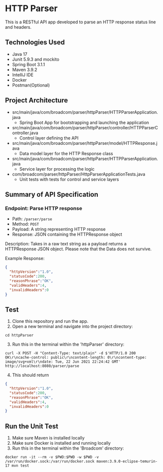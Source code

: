 # HTTP Parser
This is a RESTful API app developed to parse an HTTP response status line and headers.

## Technologies Used
* Java 17
* Junit 5.9.3 and mockito
* Spring Boot 3.1.1
* Maven 3.9.2
* IntelliJ IDE
* Docker
* Postman(Optional)

## Project Architecture
* src/main/java/com/broadcom/parser/httpParser/HTTPParserApplication.java
  - Spring Boot App for bootstrapping and launching the application
* src/main/java/com/broadcom/parser/httpParser/controller/HTTPParserController.java
  - Control layer defining the API
* src/main/java/com/broadcom/parser/httpParser/model/HTTPResponse.java
  - Data model layer for the HTTP Response class
* src/main/java/com/broadcom/parser/httpParser/HTTPParserApplication.java
  - Service layer for processing the logic
* com/broadcom/parser/httpParser/HttpParserApplicationTests.java
  - Unit tests with tests for control and service layers

## Summary of API Specification
### Endpoint: Parse HTTP response
* Path: `/parser/parse`
* Method: `POST`
* Payload: A string representing HTTP response
* Response: JSON containing the HTTPResponse object

Description:
Takes in a raw text string as a payload returns a HTTPResponse JSON object. Please note that the Data does not survive.

Example Response:
```json
{
  "httpVersion":"1.0",
  "statusCode":200,
  "reasonPhrase":"OK",
  "validHeaders":4,
  "invalidHeaders":0
}
```

## Test
1. Clone this repository and run the app.
2. Open a new terminal and navigate into the project directory:
```
cd httpParser
```
3. Run this in the terminal within the 'httpParser' directory:
```
curl -X POST -H "Content-Type: text/plain" -d $'HTTP/1.0 200 OK\r\ncache-control: public\r\ncontent-length: 0\r\ncontent-type: image/svg+xml\r\ndate: Tue, 22 Jun 2021 22:24:42 GMT' http://localhost:8080/parser/parse
```
4. This should return
```json
{
  "httpVersion":"1.0",
  "statusCode":200,
  "reasonPhrase":"OK",
  "validHeaders":4,
  "invalidHeaders":0
}
```

## Run the Unit Test

1. Make sure Maven is installed locally
2. Make sure Docker is installed and running locally
3. Run this in the terminal within the 'Broadcom' directory:
```
docker run -it --rm -v $PWD:$PWD -w $PWD -v /var/run/docker.sock:/var/run/docker.sock maven:3.9.0-eclipse-temurin-17 mvn test
```
